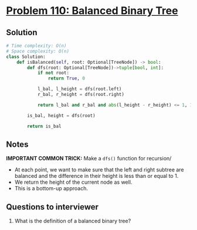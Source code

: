 # [Problem 110: Balanced Binary Tree](https://leetcode.com/problems/balanced-binary-tree/)

## Solution

```py
# Time complexity: O(n)
# Space complexity: O(n)
class Solution:
    def isBalanced(self, root: Optional[TreeNode]) -> bool:
        def dfs(root: Optional[TreeNode])->tuple[bool, int]:
            if not root:
                return True, 0

            l_bal, l_height = dfs(root.left)
            r_bal, r_height = dfs(root.right)

            return l_bal and r_bal and abs(l_height - r_height) <= 1, 1 + max(l_height, r_height)

        is_bal, height = dfs(root)

        return is_bal

```

## Notes

**IMPORTANT COMMON TRICK:** Make a `dfs()` function for recursion/

- At each point, we want to make sure that the left and right subtree are balanced and the difference in their height is less than or equal to 1.
- We return the height of the current node as well.
- This is a bottom-up approach.

## Questions to interviewer

1. What is the definition of a balanced binary tree?
